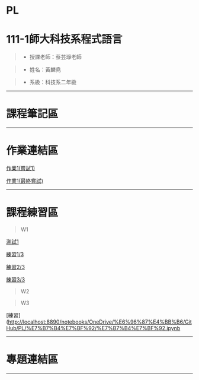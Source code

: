 # PL

# 111-1師大科技系程式語言

> * 授課老師：蔡芸琤老師

> * 姓名：黃麟堯

> * 系級：科技系二年級
<HR>
  
# 課程筆記區
<HR>
  
# 作業連結區

[作業1(嘗試1)](https://github.com/phoebe-ly/PL/blob/main/%E4%BD%9C%E6%A5%AD/%E7%AC%AC%E4%B8%80%E4%BD%9C%E6%A5%AD%20%E5%98%97%E8%A9%A61.ipynb)

[作業1(最終嘗試)](https://github.com/phoebe-ly/PL/blob/main/%E4%BD%9C%E6%A5%AD/%E7%AC%AC%E4%B8%80%E4%BD%9C%E6%A5%AD%20%E6%9C%80%E7%B5%82%E5%98%97%E8%A9%A6.ipynb)

<HR>
  
# 課程練習區

>W1

[測試1](http://localhost:8890/notebooks/OneDrive/%E6%96%87%E4%BB%B6/GitHub/PL/%E7%B7%B4%E7%BF%92/%E6%B8%AC%E8%A9%A61.ipynb)

[練習1/3](http://localhost:8890/notebooks/OneDrive/%E6%96%87%E4%BB%B6/GitHub/PL/%E7%B7%B4%E7%BF%92/%E7%B7%B4%E7%BF%921.3.ipynb)

[練習2/3](http://localhost:8890/notebooks/OneDrive/%E6%96%87%E4%BB%B6/GitHub/PL/%E7%B7%B4%E7%BF%92/%E7%B7%B4%E7%BF%922.3.ipynb)

[練習3/3](http://localhost:8890/notebooks/OneDrive/%E6%96%87%E4%BB%B6/GitHub/PL/%E7%B7%B4%E7%BF%92/%E7%B7%B4%E7%BF%923.3.ipynb)

>W2

>W3

[練習]([http://localhost:8890/notebooks/OneDrive/%E6%96%87%E4%BB%B6/GitHub/PL/%E7%B7%B4%E7%BF%92/%E7%B7%B4%E7%BF%92.ipynb](https://github.com/phoebe-ly/PL/blob/main/%E7%B7%B4%E7%BF%92/%E7%B7%B4%E7%BF%92.ipynb)
<HR>
  
# 專題連結區
<HR>
